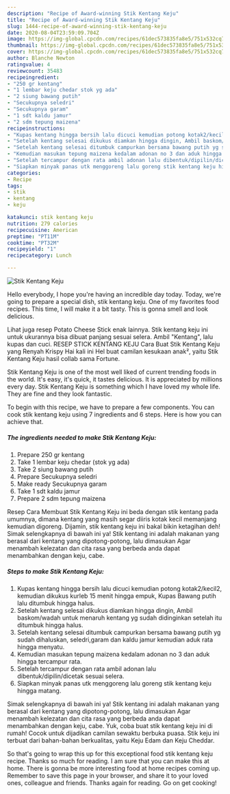 ```yaml
---
description: "Recipe of Award-winning Stik Kentang Keju"
title: "Recipe of Award-winning Stik Kentang Keju"
slug: 1444-recipe-of-award-winning-stik-kentang-keju
date: 2020-08-04T23:59:09.704Z
image: https://img-global.cpcdn.com/recipes/61dec573835fa8e5/751x532cq70/stik-kentang-keju-foto-resep-utama.jpg
thumbnail: https://img-global.cpcdn.com/recipes/61dec573835fa8e5/751x532cq70/stik-kentang-keju-foto-resep-utama.jpg
cover: https://img-global.cpcdn.com/recipes/61dec573835fa8e5/751x532cq70/stik-kentang-keju-foto-resep-utama.jpg
author: Blanche Newton
ratingvalue: 4
reviewcount: 35483
recipeingredient:
- "250 gr kentang"
- "1 lembar keju chedar stok yg ada"
- "2 siung bawang putih"
- "Secukupnya seledri"
- "Secukupnya garam"
- "1 sdt kaldu jamur"
- "2 sdm tepung maizena"
recipeinstructions:
- "Kupas kentang hingga bersih lalu dicuci kemudian potong kotak2/kecil2, kemudian dikukus kurleb 15 menit hingga empuk, Kupas Bawang putih lalu ditumbuk hingga halus."
- "Setelah kentang selesai dikukus diamkan hingga dingin, Ambil baskom/wadah untuk menaruh kentang yg sudah didinginkan setelah itu ditumbuk hingga halus."
- "Setelah kentang selesai ditumbuk campurkan bersama bawang putih yg sudah dihaluskan, seledri,garam dan kaldu jamur kemudian aduk rata hingga menyatu."
- "Kemudian masukan tepung maizena kedalam adonan no 3 dan aduk hingga tercampur rata."
- "Setelah tercampur dengan rata ambil adonan lalu dibentuk/dipilin/dicetak sesuai selera."
- "Siapkan minyak panas utk menggoreng lalu goreng stik kentang keju hingga matang."
categories:
- Recipe
tags:
- stik
- kentang
- keju

katakunci: stik kentang keju 
nutrition: 279 calories
recipecuisine: American
preptime: "PT11M"
cooktime: "PT32M"
recipeyield: "1"
recipecategory: Lunch

---
```



![Stik Kentang Keju](https://img-global.cpcdn.com/recipes/61dec573835fa8e5/751x532cq70/stik-kentang-keju-foto-resep-utama.jpg)

Hello everybody, I hope you're having an incredible day today. Today, we're going to prepare a special dish, stik kentang keju. One of my favorites food recipes. This time, I will make it a bit tasty. This is gonna smell and look delicious.

Lihat juga resep Potato Cheese Stick enak lainnya. Stik kentang keju ini untuk ukurannya bisa dibuat panjang sesuai selera. Ambil &#34;Kentang&#34;, lalu kupas dan cuci. RESEP STICK KENTANG KEJU Cara Buat Stik Kentang Keju yang Renyah Krispy Hai kali ini Hel buat camilan kesukaan anak², yaitu Stik Kentang Keju hasil collab sama Fortune.

Stik Kentang Keju is one of the most well liked of current trending foods in the world. It's easy, it's quick, it tastes delicious. It is appreciated by millions every day. Stik Kentang Keju is something which I have loved my whole life. They are fine and they look fantastic.


To begin with this recipe, we have to prepare a few components. You can cook stik kentang keju using 7 ingredients and 6 steps. Here is how you can achieve that.

<!--inarticleads1-->

##### The ingredients needed to make Stik Kentang Keju:

1. Prepare 250 gr kentang
1. Take 1 lembar keju chedar (stok yg ada)
1. Take 2 siung bawang putih
1. Prepare Secukupnya seledri
1. Make ready Secukupnya garam
1. Take 1 sdt kaldu jamur
1. Prepare 2 sdm tepung maizena


Resep Cara Membuat Stik Kentang Keju ini beda dengan stik kentang pada umumnya, dimana kentang yang masih segar diiris kotak kecil memanjang kemudian digoreng. Dijamin, stik kentang keju ini bakal bikin ketagihan deh! Simak selengkapnya di bawah ini ya! Stik kentang ini adalah makanan yang berasal dari kentang yang dipotong-potong, lalu dimasukan Agar menambah kelezatan dan cita rasa yang berbeda anda dapat menambahkan dengan keju, cabe. 

<!--inarticleads2-->

##### Steps to make Stik Kentang Keju:

1. Kupas kentang hingga bersih lalu dicuci kemudian potong kotak2/kecil2, kemudian dikukus kurleb 15 menit hingga empuk, Kupas Bawang putih lalu ditumbuk hingga halus.
1. Setelah kentang selesai dikukus diamkan hingga dingin, Ambil baskom/wadah untuk menaruh kentang yg sudah didinginkan setelah itu ditumbuk hingga halus.
1. Setelah kentang selesai ditumbuk campurkan bersama bawang putih yg sudah dihaluskan, seledri,garam dan kaldu jamur kemudian aduk rata hingga menyatu.
1. Kemudian masukan tepung maizena kedalam adonan no 3 dan aduk hingga tercampur rata.
1. Setelah tercampur dengan rata ambil adonan lalu dibentuk/dipilin/dicetak sesuai selera.
1. Siapkan minyak panas utk menggoreng lalu goreng stik kentang keju hingga matang.


Simak selengkapnya di bawah ini ya! Stik kentang ini adalah makanan yang berasal dari kentang yang dipotong-potong, lalu dimasukan Agar menambah kelezatan dan cita rasa yang berbeda anda dapat menambahkan dengan keju, cabe. Yuk, coba buat stik kentang keju ini di rumah! Cocok untuk dijadikan camilan sewaktu berbuka puasa. Stik keju ini terbuat dari bahan-bahan berkualitas, yaitu Keju Edam dan Keju Cheddar. 

So that's going to wrap this up for this exceptional food stik kentang keju recipe. Thanks so much for reading. I am sure that you can make this at home. There is gonna be more interesting food at home recipes coming up. Remember to save this page in your browser, and share it to your loved ones, colleague and friends. Thanks again for reading. Go on get cooking!
